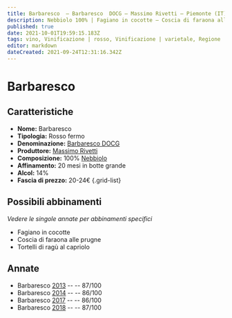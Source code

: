 ```yaml
---
title: Barbaresco  – Barbaresco  DOCG – Massimo Rivetti – Piemonte (IT) – 20-24€ – 3★
description: Nebbiolo 100% | Fagiano in cocotte – Coscia di faraona alle prugne – Tortelli di ragù al capriolo
published: true
date: 2021-10-01T19:59:15.183Z
tags: vino, Vinificazione | rosso, Vinificazione | varietale, Regione | Piemonte (IT), Vitigni | Nebbiolo, Valutazioni | 3 stelle, fagiano in cocotte, coscia di faraona alle prugne, tortelli di ragù al capriolo, Prezzi | 20-24€
editor: markdown
dateCreated: 2021-09-24T12:31:16.342Z
---
```


 # Barbaresco 

## Caratteristiche
- **Nome:** Barbaresco 
- **Tipologia:** Rosso fermo
- **Denominazione:** [Barbaresco DOCG](/denominazioni/Italia/Piemonte/DOCG/Barbaresco)
- **Produttore:** [Massimo Rivetti](/produttori/Italia/Piemonte/Massimo-Rivetti)
- **Composizione:** 100% [Nebbiolo](/vitigni/Italia/bacca-nera/nebbiolo)
- **Affinamento:** 20 mesi in botte grande
- **Alcol:** 14%
- **Fascia di prezzo:** 20-24€
{.grid-list}



## Possibili abbinamenti
*Vedere le singole annate per abbinamenti specifici*

- Fagiano in cocotte
- Coscia di faraona alle prugne
- Tortelli di ragù al capriolo

## Annate
- Barbaresco  [2013](vini/Italia/Piemonte/Massimo-Rivetti/Barbaresco/2013) -- <span class="star-3"></span> -- 87/100
- Barbaresco  [2014](vini/Italia/Piemonte/Massimo-Rivetti/Barbaresco/2014) -- <span class="star-3"></span> -- 86/100
- Barbaresco  [2017](vini/Italia/Piemonte/Massimo-Rivetti/Barbaresco/2017) -- <span class="star-3"></span> -- 86/100
- Barbaresco  [2018](vini/Italia/Piemonte/Massimo-Rivetti/Barbaresco/2018) -- <span class="star-3"></span> -- 87/100